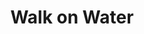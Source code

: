 --- 
title: "Walk on Water"
publishdate: "2018-12-13T16:48:46+02:00"
src: "https://365manga.net/manga/walk-on-water"
image: "https://data.365manga.net/images/thumbnails/32884-walk-on-water.jpg"
description: " Walk on Water manga summary: To earn money, Ed decided to enter the pornographic video company . Secretly, he begins to work under the alias 'Tommy'. One day, it was suddenly decided that he will be filmed as a 'bottom' instead of a 'top', and he's going to do it with Glen McQueen as his partner?"
---